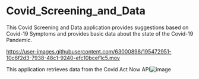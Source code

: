 # Covid_Screening_and_Data
This Covid Screening and Data application provides suggestions based on Covid-19 Symptoms and provides basic data about the state of the Covid-19 Pandemic.

https://user-images.githubusercontent.com/63000898/195472951-10c6f2d3-7938-48c1-9240-efc10bcef1c5.mov




This application retrieves data from the Covid Act Now API![image](https://user-images.githubusercontent.com/63000898/195472419-f6ce7a13-8184-45d8-89cc-c07f6dd29edf.png)



